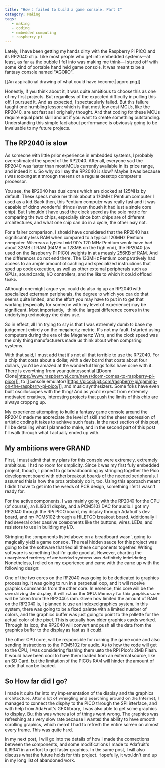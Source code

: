 ```yaml
---
title: "How I failed to build a game console. Part I"
category: Making
tags:
   - making
   - coding
   - embedded computing
   - raspberry pi
---
```

Lately, I have been getting my hands dirty with the Raspberry Pi PICO and its RP2040 chip. Like most people who get into embedded systems&mdash;at least, as far as the bubble I fell into was making me think&mdash;I started off with some kind of portable hand held game console. It was meant to be a fantasy console named "AGORO".

<!--more -->

[[An aspirational drawing of what could have become.|agoro.png]]

Honestly, if you think about it, it was quite ambitious to choose this as one of my first projects. But regardless of the expected difficulty in pulling this off, I pursued it. And as expected, I spectacularly failed. But this failure taught one humbling lesson: which is that most low cost MCUs, like the RP2040, are not fast as I originally thought. And that coding for these MCUs require equal parts skill and art if you want to create something outstanding. Understanding this simple fact about performance is obviously going to be invaluable to my future projects.

## The RP2040 is slow
As someone with little prior experience in embedded systems, I probably overestimated the speed of the RP2040. After all, everyone said the RP2040 was faster than most MCUs currently available in its price range, and indeed it is. So why do I say the RP2040 is slow? Maybe it was because I was looking at it through the lens of a regular desktop computer's processor.

You see, the RP2040 has dual cores which are clocked at 125MHz by default. These specs make me think about a 120MHz Pentium computer I used as a kid. Back then, this Pentium computer was really fast and it was capable of doing wonderful things (even though it had just a single core chip). But I shouldn't have used the clock speed as the sole metric for comparing the two chips, especially since both chips are of different architectures, and what one chip can do in a cycle, the other may not.

For a fairer comparison, I should have considered that the RP2040 has significantly less RAM when compared to a typical 120MHz Pentium computer. Whereas a typical mid 90's 120 MHz Pentium would have had about 32MB of RAM (64MB or 128MB on the high end), the RP2040 (as used on the Raspberry Pi PICO) weights in at a measly 256KB of RAM. And the differences do not end there. The 133MHz Pentium comparatively had access to an ample amount of caching and specialized instructions that sped up code execution, as well as other external peripherals such as GPUs, sound cards, I/O controllers, and the like to which it could offload tasks.

Although one might argue you could do also rig up an RP2040 with specialized externam peripherals, the degree to which you can do that seems quite limited, and the effort you may have to put in to get that working (especially for someone with my level of experience) may be significant. Most importantly, I think the largest difference comes in the underlying technology the chips use. 

So in effect, all I'm trying to say is that I was extremely dumb to base my judgement entirely on the megahertz metric. It's not my fault. I started using computers during the era of the Megahertz Wars, and the clock speed was the only thing manufacturers made us think about when comparing systems.

With that said, I must add that it's not all that terrible to use the RP2040. For a chip that costs about a dollar, with a dev board that costs about four dollars, you'd be amazed at the wonderful things folks have done with it. There is everything from your quintessential [[Doom Clone|https://www.raspberrypi.com/news/doom-comes-to-raspberry-pi-pico/]], to [[console emulators|https://picockpit.com/raspberry-pi/gaming-on-the-raspberry-pi-pico/]], and music synthesizers. Some folks have even built oscilloscopes with the thing! And as you'd expect from extremely motivated creatives, interesting projects that push the limits of this chip are always cropping up. 

My experience attempting to build a fantasy game console around the RP2040 made me appreciate the level of skill and the sheer expression of artistic coding it takes to achieve such feats. In the next section of this post, I'll be detailing what I planned to make, and in the second part of this post I'll walk through what I actually ended up with.

## My ambitions were GRAND
First, I must admit that my plans for this console were extremely, extremely ambitious. I had no room for simplicity. Since it was my first fully embedded project, though, I planed to go breadboarding by stringing together the Pico development board with other breakout boards of the needed peripherals. I assumed this is how the pros probably do it, too. Using this approach meant I didn't have to get into the weeds of PCB design, something I felt I wasn't ready for.

For the active components, I was mainly going with the RP2040 for the CPU (of course), an ILI9341 display, and a PCM5102 DAC for audio. I got my RP2040 through the RPi PICO board, my display through Adafruit's dev board, and my PCM5102 through a HILETGO breakout board. Additionally I had several other passive components like the buttons, wires, LEDs, and resistors to use in building my I/O.

Stringing the components listed above on a breadboard wasn't going to magically yield a game console. The real hidden sauce for this project was going to be the software that tied all these components together. Writing software is something that I'm quite good at. However, charting the unexplored territory of embedded systems was definitely intimidating. Nonetheless, I relied on my experience and came with the  came up with the following design:

One of the two cores on the RP2040 was going to be dedicated to graphics processing. It was going to run in a perpetual loop, and it will receive graphics commands from the other core. In essence, this core will be the one driving the display; it will act as the GPU. Memory for this graphics core will be taken from the RP2040s ram. Given how limited the amount of RAM on the RP2040 is, I planned to use an indexed graphics system. In this system, there was going to be a fixed palette with a limited number of colors, and the graphics buffer was just going to point to the pallette for the actual color of the pixel. This is actually how older graphics cards worked. Through its loop, the RP2040 will convert and push all the data from the graphics buffer to the display as fast as it could. 

The other CPU core, will be responsible for running the game code and also sending instructions to the PCM5102 for audio. As to how the code will get to the CPU, I was considering flashing them unto the RPi Pico's 2MB Flash. It would have been cool to have them loaded from an external source, like an SD Card, but the limitation of the PICOs RAM will hinder the amount of code that can be loaded.


## So How far did I go?
I made it quite far into my implementation of the display and the graphics architecture. After a lot of wrangling and searching around on the Internet, I managed to connect the display to the PICO through the SPI interface, and with help from AdaFruit's GFX library, I was also able to get some graphics to display. But this was where a lot of things went wrong. The graphics was refreshing at a very slow rate because I wanted the ability to have smooth scrolling graphics, which meant I had to refresh the entire screen on almost every frame. This was quite hard.

In my next post, I will go into the details of how I made the connections between the components, and some modifications I made to Adafruit's ILI9341 in an effort to get faster graphics. In the same post, I will also discuss what the future holds for this project. Hopefully, it wouldn't end up in my long list of abandoned work.



